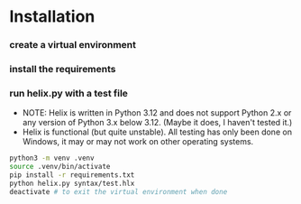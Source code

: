# Installation

### create a virtual environment
### install the requirements
### run helix.py with a test file

- NOTE: Helix is written in Python 3.12 and does not support Python 2.x or any version of Python 3.x below 3.12. (Maybe it does, I haven't tested it.)
- Helix is functional (but quite unstable). All testing has only been done on Windows,
  it may or may not work on other operating systems.

```bash
python3 -m venv .venv
source .venv/bin/activate
pip install -r requirements.txt
python helix.py syntax/test.hlx
deactivate # to exit the virtual environment when done
```
